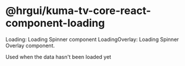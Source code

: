 # @hrgui/kuma-tv-core-react-component-loading

Loading: Loading Spinner component
LoadingOverlay: Loading Spinner Overlay component.

Used when the data hasn't been loaded yet
